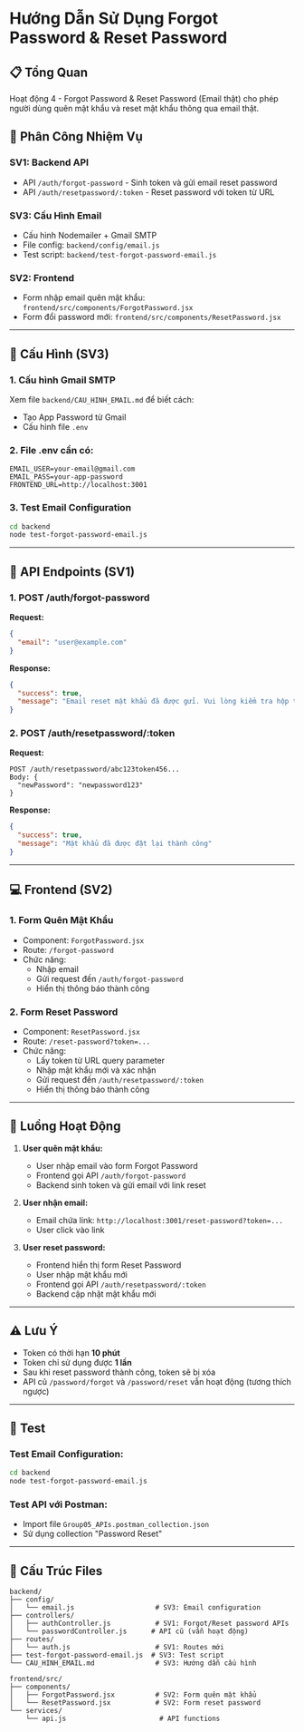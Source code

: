 # Hướng Dẫn Sử Dụng Forgot Password & Reset Password

## 📋 Tổng Quan

Hoạt động 4 - Forgot Password & Reset Password (Email thật) cho phép người dùng quên mật khẩu và reset mật khẩu thông qua email thật.

## 👥 Phân Công Nhiệm Vụ

### SV1: Backend API
- API `/auth/forgot-password` - Sinh token và gửi email reset password
- API `/auth/resetpassword/:token` - Reset password với token từ URL

### SV3: Cấu Hình Email
- Cấu hình Nodemailer + Gmail SMTP
- File config: `backend/config/email.js`
- Test script: `backend/test-forgot-password-email.js`

### SV2: Frontend
- Form nhập email quên mật khẩu: `frontend/src/components/ForgotPassword.jsx`
- Form đổi password mới: `frontend/src/components/ResetPassword.jsx`

---

## 🔧 Cấu Hình (SV3)

### 1. Cấu hình Gmail SMTP

Xem file `backend/CAU_HINH_EMAIL.md` để biết cách:
- Tạo App Password từ Gmail
- Cấu hình file `.env`

### 2. File .env cần có:

```env
EMAIL_USER=your-email@gmail.com
EMAIL_PASS=your-app-password
FRONTEND_URL=http://localhost:3001
```

### 3. Test Email Configuration

```bash
cd backend
node test-forgot-password-email.js
```

---

## 📡 API Endpoints (SV1)

### 1. POST /auth/forgot-password

**Request:**
```json
{
  "email": "user@example.com"
}
```

**Response:**
```json
{
  "success": true,
  "message": "Email reset mật khẩu đã được gửi. Vui lòng kiểm tra hộp thư của bạn."
}
```

### 2. POST /auth/resetpassword/:token

**Request:**
```
POST /auth/resetpassword/abc123token456...
Body: {
  "newPassword": "newpassword123"
}
```

**Response:**
```json
{
  "success": true,
  "message": "Mật khẩu đã được đặt lại thành công"
}
```

---

## 💻 Frontend (SV2)

### 1. Form Quên Mật Khẩu

- Component: `ForgotPassword.jsx`
- Route: `/forgot-password`
- Chức năng:
  - Nhập email
  - Gửi request đến `/auth/forgot-password`
  - Hiển thị thông báo thành công

### 2. Form Reset Password

- Component: `ResetPassword.jsx`
- Route: `/reset-password?token=...`
- Chức năng:
  - Lấy token từ URL query parameter
  - Nhập mật khẩu mới và xác nhận
  - Gửi request đến `/auth/resetpassword/:token`
  - Hiển thị thông báo thành công

---

## 🔄 Luồng Hoạt Động

1. **User quên mật khẩu:**
   - User nhập email vào form Forgot Password
   - Frontend gọi API `/auth/forgot-password`
   - Backend sinh token và gửi email với link reset

2. **User nhận email:**
   - Email chứa link: `http://localhost:3001/reset-password?token=...`
   - User click vào link

3. **User reset password:**
   - Frontend hiển thị form Reset Password
   - User nhập mật khẩu mới
   - Frontend gọi API `/auth/resetpassword/:token`
   - Backend cập nhật mật khẩu mới

---

## ⚠️ Lưu Ý

- Token có thời hạn **10 phút**
- Token chỉ sử dụng được **1 lần**
- Sau khi reset password thành công, token sẽ bị xóa
- API cũ `/password/forgot` và `/password/reset` vẫn hoạt động (tương thích ngược)

---

## 🧪 Test

### Test Email Configuration:
```bash
cd backend
node test-forgot-password-email.js
```

### Test API với Postman:
- Import file `Group05_APIs.postman_collection.json`
- Sử dụng collection "Password Reset"

---

## 📁 Cấu Trúc Files

```
backend/
├── config/
│   └── email.js                    # SV3: Email configuration
├── controllers/
│   ├── authController.js           # SV1: Forgot/Reset password APIs
│   └── passwordController.js      # API cũ (vẫn hoạt động)
├── routes/
│   └── auth.js                     # SV1: Routes mới
├── test-forgot-password-email.js  # SV3: Test script
└── CAU_HINH_EMAIL.md               # SV3: Hướng dẫn cấu hình

frontend/src/
├── components/
│   ├── ForgotPassword.jsx          # SV2: Form quên mật khẩu
│   └── ResetPassword.jsx           # SV2: Form reset password
└── services/
    └── api.js                       # API functions
```
